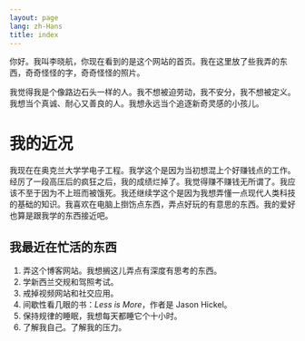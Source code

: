 ```yaml
---
layout: page
lang: zh-Hans
title: index
---
```

你好。我叫李晓航，你现在看到的是这个网站的首页。我在这里放了些我弄的东西，奇奇怪怪的字，奇奇怪怪的照片。

我觉得我是个像路边石头一样的人。我不想被迫劳动，我不安分，我不想被定义。我想当个真诚、耐心又善良的人。我想永远当个追逐新奇灵感的小孩儿。

# 我的近况

我现在在奥克兰大学学电子工程。我学这个是因为当初想混上个好赚钱点的工作。经厉了一段高压后的疯狂之后，我的成绩烂掉了。我觉得赚不赚钱无所谓了。我应该不至于因为不上班而被饿死。我还继续学这个是因为我想弄懂一点现代人类科技的基础的知识。我喜欢在电脑上捯饬点东西，弄点好玩的有意思的东西。我的爱好也算是跟我学的东西接近吧。

## 我最近在忙活的东西

1. 弄这个博客网站。我想搁这儿弄点有深度有思考的东西。
2. 学新西兰交规和驾照考试。
3. 戒掉视频网站和社交应用。
4. 间歇性看几眼的书：*Less is More*，作者是 Jason Hickel。
5. 保持规律的睡眠，我想每天都睡它个十小时。
6. 了解我自己。了解我的压力。